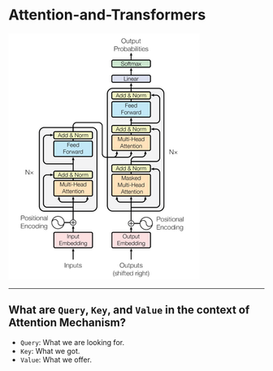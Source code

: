 # Attention-and-Transformers

![transformer](./assets/transformer.webp)

---

## What are `Query`, `Key`, and `Value` in the context of Attention Mechanism?

- `Query`: What we are looking for.
- `Key`: What we got.
- `Value`: What we offer.
